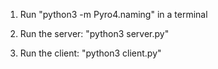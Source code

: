 1) Run "python3 -m Pyro4.naming" in a terminal

2) Run the server: "python3 server.py"

3) Run the client: "python3 client.py"